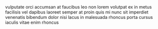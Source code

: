 vulputate orci accumsan at faucibus leo non lorem volutpat ex in metus facilisis
vel dapibus laoreet semper at proin quis mi nunc sit imperdiet venenatis
bibendum dolor nisi lacus in malesuada rhoncus porta cursus iaculis vitae enim
rhoncus